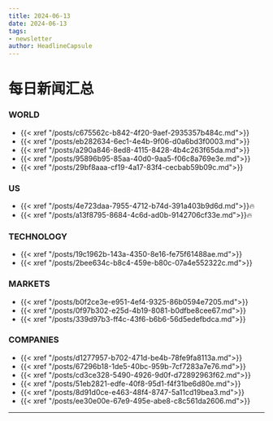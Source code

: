 ```yaml
---
title: 2024-06-13
date: 2024-06-13
tags: 
- newsletter
author: HeadlineCapsule
---
```


# 每日新闻汇总

### WORLD

- {{< xref "/posts/c675562c-b842-4f20-9aef-2935357b484c.md">}}
- {{< xref "/posts/eb282634-6ec1-4e4b-9f06-d0a6bd3f0003.md">}}
- {{< xref "/posts/a290a846-8ed8-4115-8428-4b4c263f65da.md">}}
- {{< xref "/posts/95896b95-85aa-40d0-9aa5-f06c8a769e3e.md">}}
- {{< xref "/posts/29bf8aaa-cf19-4a17-83f4-cecbab59b09c.md">}}

### US

- {{< xref "/posts/4e723daa-7955-4712-b74d-391a403b9d6d.md">}}🔥
- {{< xref "/posts/a13f8795-8684-4c6d-ad0b-9142706cf33e.md">}}🔥

### TECHNOLOGY

- {{< xref "/posts/19c1962b-143a-4350-8e16-fe75f61488ae.md">}}
- {{< xref "/posts/2bee634c-b8c4-459e-b80c-07a4e552322c.md">}}

### MARKETS

- {{< xref "/posts/b0f2ce3e-e951-4ef4-9325-86b0594e7205.md">}}
- {{< xref "/posts/0f97b302-e25d-4b19-8081-b0dfbe8cee67.md">}}
- {{< xref "/posts/339d97b3-ff4c-43f6-b6b6-56d5edefbdca.md">}}

### COMPANIES

- {{< xref "/posts/d1277957-b702-471d-be4b-78fe9fa8113a.md">}}
- {{< xref "/posts/67296b18-1de5-40bc-959b-7cf7283a7e76.md">}}
- {{< xref "/posts/cd3ce328-5490-4926-9d0f-d72892963f62.md">}}
- {{< xref "/posts/51eb2821-edfe-40f8-95d1-f4f31be6d80e.md">}}
- {{< xref "/posts/8d91d0ce-e463-48f4-8747-5a11cd19bea3.md">}}
- {{< xref "/posts/ee30e00e-67e9-495e-abe8-c8c561da2606.md">}}

---

